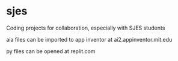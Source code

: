 # sjes
Coding projects for collaboration, especially with SJES students

aia files can be imported to app inventor at ai2.appinventor.mit.edu
<p>py files can be opened at replit.com
